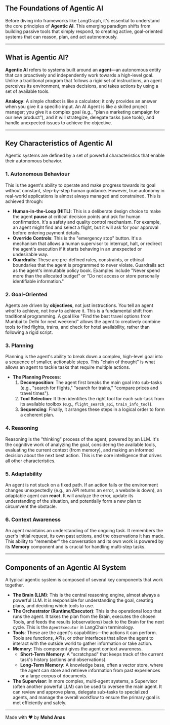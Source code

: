 ## **The Foundations of Agentic AI**

Before diving into frameworks like LangGraph, it's essential to understand the core principles of **Agentic AI**. This emerging paradigm shifts from building passive tools that simply respond, to creating active, goal-oriented systems that can reason, plan, and act autonomously.

---

## What is Agentic AI?

**Agentic AI** refers to systems built around an **agent**—an autonomous entity that can proactively and independently work towards a high-level goal. Unlike a traditional program that follows a rigid set of instructions, an agent perceives its environment, makes decisions, and takes actions by using a set of available tools.

**Analogy**: A simple chatbot is like a calculator; it only provides an answer when you give it a specific input. An AI Agent is like a skilled project manager; you give it a complex goal (e.g., "plan a marketing campaign for our new product"), and it will strategize, delegate tasks (use tools), and handle unexpected issues to achieve the objective.

---

## Key Characteristics of Agentic AI

Agentic systems are defined by a set of powerful characteristics that enable their autonomous behavior.

### 1. Autonomous Behaviour

This is the agent's ability to operate and make progress towards its goal without constant, step-by-step human guidance. However, true autonomy in real-world applications is almost always managed and constrained. This is achieved through:

- **Human-in-the-Loop (HITL)**: This is a deliberate design choice to make the agent **pause** at critical decision points and ask for human confirmation. It's a safety and quality control mechanism. For example, an agent might find and select a flight, but it will ask for your approval before entering payment details.
- **Override Controls**: This is the "emergency stop" button. It's a mechanism that allows a human supervisor to interrupt, halt, or redirect the agent's execution if it starts behaving in an unexpected or undesirable way.
- **Guardrails**: These are pre-defined rules, constraints, or ethical boundaries that the agent is programmed to never violate. Guardrails act as the agent's immutable policy book. Examples include "Never spend more than the allocated budget" or "Do not access or store personally identifiable information."

### 2. Goal-Oriented

Agents are driven by **objectives**, not just instructions. You tell an agent _what_ to achieve, not _how_ to achieve it. This is a fundamental shift from traditional programming. A goal like "Find the best travel options from Mumbai to Delhi for next weekend" allows the agent to creatively combine tools to find flights, trains, and check for hotel availability, rather than following a rigid script.

### 3. Planning

Planning is the agent's ability to break down a complex, high-level goal into a sequence of smaller, actionable steps. This "chain of thought" is what allows an agent to tackle tasks that require multiple actions.

- **The Planning Process**:
  1.  **Decomposition**: The agent first breaks the main goal into sub-tasks (e.g., "search for flights," "search for trains," "compare prices and travel times").
  2.  **Tool Selection**: It then identifies the right tool for each sub-task from its available toolbox (e.g., `flight_search_api`, `train_info_tool`).
  3.  **Sequencing**: Finally, it arranges these steps in a logical order to form a coherent plan.

### 4. Reasoning

Reasoning is the "thinking" process of the agent, powered by an LLM. It's the cognitive work of analyzing the goal, considering the available tools, evaluating the current context (from memory), and making an informed decision about the next best action. This is the core intelligence that drives all other characteristics.

### 5. Adaptability

An agent is not stuck on a fixed path. If an action fails or the environment changes unexpectedly (e.g., an API returns an error, a website is down), an adaptable agent can **react**. It will analyze the error, update its understanding of the situation, and potentially form a new plan to circumvent the obstacle.

### 6. Context Awareness

An agent maintains an understanding of the ongoing task. It remembers the user's initial request, its own past actions, and the observations it has made. This ability to "remember" the conversation and its own work is powered by its **Memory** component and is crucial for handling multi-step tasks.

---

## Components of an Agentic AI System

A typical agentic system is composed of several key components that work together.

- **The Brain (LLM)**: This is the central reasoning engine, almost always a powerful LLM. It is responsible for understanding the goal, creating plans, and deciding which tools to use.
- **The Orchestrator (Runtime/Executor)**: This is the operational loop that runs the agent. It takes the plan from the Brain, executes the chosen Tools, and feeds the results (observations) back to the Brain for the next cycle. This is the `AgentExecutor` in LangChain terminology.
- **Tools**: These are the agent's capabilities—the actions it can perform. Tools are functions, APIs, or other interfaces that allow the agent to interact with the outside world to gather information or take action.
- **Memory**: This component gives the agent context awareness.
  - **Short-Term Memory**: A "scratchpad" that keeps track of the current task's history (actions and observations).
  - **Long-Term Memory**: A knowledge base, often a vector store, where the agent can store and retrieve information from past experiences or a large corpus of documents.
- **The Supervisor**: In more complex, multi-agent systems, a Supervisor (often another powerful LLM) can be used to oversee the main agent. It can review and approve plans, delegate sub-tasks to specialized agents, and manage the overall workflow to ensure the primary goal is met efficiently and safely.

---

Made with ❤️ by **Mohd Anas**

